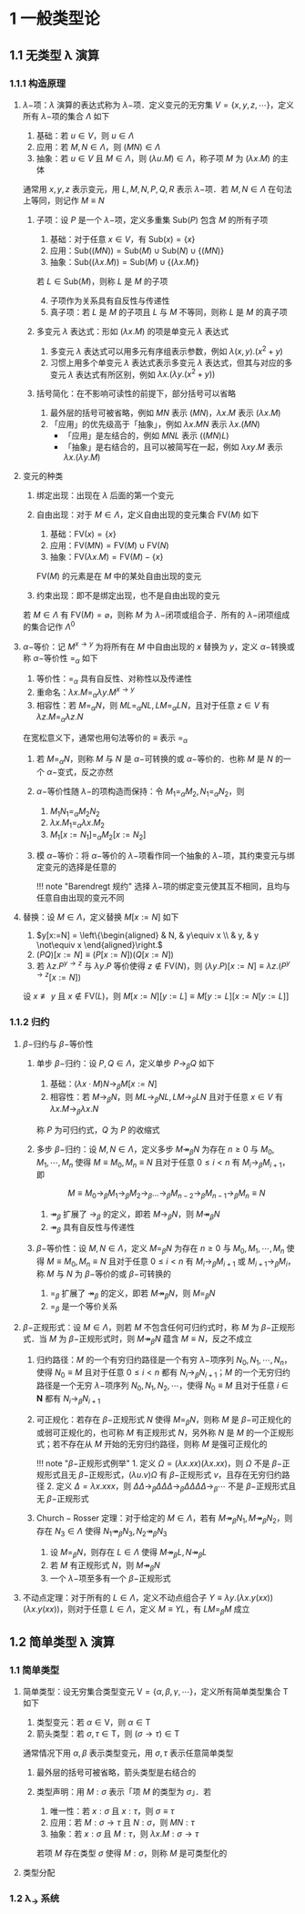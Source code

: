 # 1 一般类型论

## 1.1 无类型 λ 演算
### 1.1.1 构造原理
1. $\lambda-$项：$\lambda$ 演算的表达式称为 $\lambda-$项．定义变元的无穷集 $V = \left\{x, y, z, \cdots\right\}$，定义所有 $\lambda-$项的集合 $\Lambda$ 如下
    1. 基础：若 $u \in V$，则 $u \in \Lambda$
    2. 应用：若 $M, N \in \Lambda$，则 $(MN) \in \Lambda$
    3. 抽象：若 $u \in V$ 且 $M \in \Lambda$，则 $(\lambda u.M) \in \Lambda$，称子项 $M$ 为 $(\lambda x.M)$ 的主体

    通常用 $x, y, z$ 表示变元，用 $L, M, N, P, Q, R$ 表示 $\lambda-$项．若 $M, N \in \Lambda$ 在句法上等同，则记作 $M \equiv N$

    1. 子项：设 $P$ 是一个 $\lambda-$项，定义多重集 $\mathrm{Sub}(P)$ 包含 $M$ 的所有子项
        1. 基础：对于任意 $x \in V$，有 $\mathrm{Sub}(x) = \{x\}$
        2. 应用：$\mathrm{Sub}((MN)) = \mathrm{Sub}(M) \cup \mathrm{Sub}(N) \cup \{(MN)\}$
        3. 抽象：$\mathrm{Sub}((\lambda x.M)) = \mathrm{Sub}(M) \cup \{(\lambda x.M)\}$

        若 $L \in \mathrm{Sub}(M)$，则称 $L$ 是 $M$ 的子项

        4. 子项作为关系具有自反性与传递性
        5. 真子项：若 $L$ 是 $M$ 的子项且 $L$ 与 $M$ 不等同，则称 $L$ 是 $M$ 的真子项

    2. 多变元 $\lambda$ 表达式：形如 $(\lambda x.M)$ 的项是单变元 $\lambda$ 表达式
        1. 多变元 $\lambda$ 表达式可以用多元有序组表示参数，例如 $\lambda (x, y).(x^2+y)$
        2. 习惯上用多个单变元 $\lambda$ 表达式表示多变元 $\lambda$ 表达式，但其与对应的多变元 $\lambda$ 表达式有所区别，例如 $\lambda x.(\lambda y.(x^2 + y))$
    3. 括号简化：在不影响可读性的前提下，部分括号可以省略
        1. 最外层的括号可被省略，例如 $MN$ 表示 $(MN)$，$\lambda x.M$ 表示 $(\lambda x.M)$
        2. 「应用」的优先级高于「抽象」，例如 $\lambda x.MN$ 表示 $\lambda x.(MN)$
            - 「应用」是左结合的，例如 $MNL$ 表示 $((MN)L)$
            - 「抽象」是右结合的，且可以被简写在一起，例如 $\lambda xy.M$ 表示 $\lambda x.(\lambda y.M)$

2. 变元的种类
    1. 绑定出现：出现在 $\lambda$ 后面的第一个变元
    2. 自由出现：对于 $M \in \Lambda$，定义自由出现的变元集合 $\mathrm{FV}(M)$ 如下
        1. 基础：$\mathrm{FV}(x) = \{x\}$
        2. 应用：$\mathrm{FV}(MN) = \mathrm{FV}(M) \cup \mathrm{FV}(N)$
        3. 抽象：$\mathrm{FV}(\lambda x.M) = \mathrm{FV}(M) - \{x\}$

        $\mathrm{FV}(M)$ 的元素是在 $M$ 中的某处自由出现的变元

    3. 约束出现：即不是绑定出现，也不是自由出现的变元

    若 $M \in \Lambda$ 有 $\mathrm{FV}(M) = \varnothing$，则称 $M$ 为 $\lambda-$闭项或组合子．所有的 $\lambda-$闭项组成的集合记作 $\Lambda^0$

3. $\alpha-$等价：记 $M^{x \to y}$ 为将所有在 $M$ 中自由出现的 $x$ 替换为 $y$，定义 $\alpha-$转换或称 $\alpha-$等价性 $=_{\alpha}$ 如下
    1. 等价性：$=_{\alpha}$ 具有自反性、对称性以及传递性
    2. 重命名：$\lambda x.M =_{\alpha} \lambda y.M^{x \to y}$
    3. 相容性：若 $M =_{\alpha} N$，则 $ML =_{\alpha} NL, LM =_{\alpha} LN$，且对于任意 $z \in V$ 有 $\lambda z.M =_{\alpha} \lambda z.N$

    在宽松意义下，通常也用句法等价的 $\equiv$ 表示 $=_{\alpha}$

    1. 若 $M =_{\alpha} N$，则称 $M$ 与 $N$ 是 $\alpha-$可转换的或 $\alpha-$等价的．也称 $M$ 是 $N$ 的一个 $\alpha-$变式，反之亦然
    2. $\alpha-$等价性随 $\lambda-$的项构造而保持：令 $M_1 =_{\alpha} M_2, N_1 =_{\alpha} N_2$，则
        1. $M_1N_1 =_{\alpha} M_2N_2$
        2. $\lambda x.M_1 =_{\alpha} \lambda x.M_2$
        3. $M_1[x:=N_1] =_{\alpha} M_2[x:=N_2]$
    3. 模 $\alpha-$等价：将 $\alpha-$等价的 $\lambda-$项看作同一个抽象的 $\lambda-$项，其约束变元与绑定变元的选择是任意的

        !!! note "$\text{Barendregt}$ 规约"
            选择 $\lambda-$项的绑定变元使其互不相同，且均与任意自由出现的变元不同

4. 替换：设 $M \in \Lambda$，定义替换 $M[x:=N]$ 如下
    1. $y[x:=N] = \left\{\begin{aligned} & N, & y\equiv x \\ & y, & y \not\equiv x \end{aligned}\right.$
    2. $(PQ)[x:=N] \equiv (P[x:=N])(Q[x:=N])$
    3. 若 $\lambda z.P^{y \to z}$ 与 $\lambda y.P$ 等价使得 $z \notin \mathrm{FV}(N)$，则 $(\lambda y.P)[x:=N] \equiv \lambda z.(P^{y \to z}[x:=N])$

    设 $x \not\equiv y$ 且 $x \notin \mathrm{FV}(L)$，则 $M[x:=N][y:=L] \equiv M[y:=L][x:=N[y:=L]]$

### 1.1.2 归约
1. $\beta-$归约与 $\beta-$等价性
    1. 单步 $\beta-$归约：设 $P, Q \in \Lambda$，定义单步 $P \to_{\beta} Q$ 如下
        1. 基础：$(\lambda x \cdot M) N \rightarrow_\beta M[x:=N]$
        2. 相容性：若 $M \to_{\beta} N$，则 $ML \to_{\beta} NL, LM \to_{\beta} LN$ 且对于任意 $x \in V$ 有 $\lambda x.M \to_{\beta} \lambda x.N$

        称 $P$ 为可归约式，$Q$ 为 $P$ 的收缩式

    2. 多步 $\beta-$归约：设 $M, N \in \Lambda$，定义多步 $M \twoheadrightarrow_{\beta} N$ 为存在 $n \geqslant 0$ 与 $M_0, M_1, \cdots, M_n$ 使得 $M \equiv M_0, M_n \equiv N$ 且对于任意 $0 \leqslant i < n$ 有 $M_i \to_{\beta} M_{i+1}$，即

        $$
        M \equiv M_0 \rightarrow_\beta M_1 \rightarrow_\beta M_2 \rightarrow_\beta \ldots \rightarrow_\beta M_{n-2} \rightarrow_\beta M_{n-1} \rightarrow_\beta M_n \equiv N
        $$

        1. $\twoheadrightarrow_{\beta}$ 扩展了 $\to_{\beta}$ 的定义，即若 $M \to_{\beta} N$，则 $M \twoheadrightarrow_{\beta} N$
        2. $\twoheadrightarrow_{\beta}$ 具有自反性与传递性

    3. $\beta-$等价性：设 $M, N \in \Lambda$，定义 $M =_{\beta} N$ 为存在 $n \geqslant 0$ 与 $M_0, M_1, \cdots, M_n$ 使得 $M \equiv M_0, M_n \equiv N$ 且对于任意 $0 \leqslant i < n$ 有 $M_i \to_{\beta} M_{i+1}$ 或 $M_{i+1} \to_{\beta} M_i$，称 $M$ 与 $N$ 为 $\beta-$等价的或 $\beta-$可转换的
        1. $=_{\beta}$ 扩展了 $\twoheadrightarrow_{\beta}$ 的定义，即若 $M \twoheadrightarrow_{\beta} N$，则 $M =_{\beta} N$
        2. $=_{\beta}$ 是一个等价关系

2. $\beta-$正规形式：设 $M \in \Lambda$，则若 $M$ 不包含任何可归约式时，称 $M$ 为 $\beta-$正规形式．当 $M$ 为 $\beta-$正规形式时，则 $M \twoheadrightarrow_{\beta} N$ 蕴含 $M \equiv N$，反之不成立
    1. 归约路径：$M$ 的一个有穷归约路径是一个有穷 $\lambda-$项序列 $N_0, N_1, \cdots, N_n$，使得 $N_0 \equiv M$ 且对于任意 $0 \leqslant i < n$ 都有 $N_i \to_{\beta} N_{i+1}$；$M$ 的一个无穷归约路径是一个无穷 $\lambda-$项序列 $N_0, N_1, N_2, \cdots$，使得 $N_0 \equiv M$ 且对于任意 $i \in \mathbf N$ 都有 $N_i \to_{\beta} N_{i+1}$
    2. 可正规化：若存在 $\beta-$正规形式 $N$ 使得 $M =_{\beta} N$，则称 $M$ 是 $\beta-$可正规化的或弱可正规化的，也可称 $M$ 有正规形式 $N$，另外称 $N$ 是 $M$ 的一个正规形式；若不存在从 $M$ 开始的无穷归约路径，则称 $M$ 是强可正规化的

        !!! note "$\beta-$正规形式例举"
            1. 定义 $\Omega = (\lambda x.xx)(\lambda x.xx)$，则 $\Omega$ 不是 $\beta-$正规形式且无 $\beta-$正规形式，$(\lambda u.v)\Omega$ 有 $\beta-$正规形式 $v$，且存在无穷归约路径
            2. 定义 $\Delta = \lambda x.xxx$，则 $\Delta \Delta \to_{\beta} \Delta \Delta \Delta \to_{\beta} \Delta \Delta \Delta \Delta \to_{\beta} \cdots$ 不是 $\beta-$正规形式且无 $\beta-$正规形式

    3. $\text{Church}-\text{Rosser}$ 定理：对于给定的 $M \in \Lambda$，若有 $M \twoheadrightarrow_{\beta} N_1, M \twoheadrightarrow_{\beta} N_2$，则存在 $N_3 \in \Lambda$ 使得 $N_1 \twoheadrightarrow_{\beta} N_3, N_2 \twoheadrightarrow_{\beta} N_3$
        1. 设 $M =_{\beta} N$，则存在 $L \in \Lambda$ 使得 $M \twoheadrightarrow_{\beta} L, N \twoheadrightarrow_{\beta} L$
        2. 若 $M$ 有正规形式 $N$，则 $M \twoheadrightarrow_{\beta} N$
        3. 一个 $\lambda-$项至多有一个 $\beta-$正规形式

3. 不动点定理：对于所有的 $L \in \Lambda$，定义不动点组合子 $Y \equiv \lambda y.(\lambda x.y(xx))(\lambda x.y(xx))$，则对于任意 $L \in \Lambda$，定义 $M \equiv YL$，有 $LM =_{\beta} M$ 成立

## 1.2 简单类型 λ 演算
### 1.1 简单类型
1. 简单类型：设无穷集合类型变元 $\mathrm V = \{\alpha, \beta, \gamma, \cdots\}$，定义所有简单类型集合 $\mathrm T$ 如下
    1. 类型变元：若 $\alpha \in \mathrm V$，则 $\alpha \in \mathrm T$
    2. 箭头类型：若 $\sigma, \tau \in \mathrm T$，则 $(\sigma \to \tau) \in \mathrm T$

    通常情况下用 $\alpha, \beta$ 表示类型变元，用 $\sigma, \tau$ 表示任意简单类型

    1. 最外层的括号可被省略，箭头类型是右结合的
    2. 类型声明：用 $M: \sigma$ 表示「项 $M$ 的类型为 $\sigma$」．若
        1. 唯一性：若 $x: \sigma$ 且 $x: \tau$，则 $\sigma \equiv \tau$
        2. 应用：若 $M: \sigma \to \tau$ 且 $N: \sigma$，则 $MN: \tau$
        3. 抽象：若 $x: \sigma$ 且 $M: \tau$，则 $\lambda x.M: \sigma \to \tau$

        若项 $M$ 存在类型 $\sigma$ 使得 $M: \sigma$，则称 $M$ 是可类型化的

2. 类型分配

### 1.2 λ<sub>→</sub> 系统
